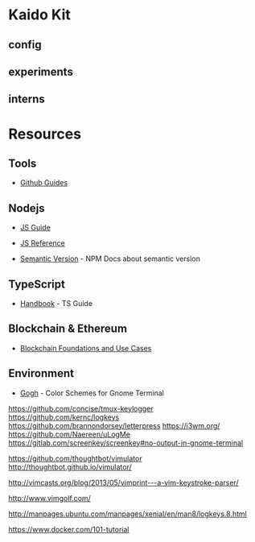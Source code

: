 # Kaido Kit

## config

## experiments

## interns

# Resources

## Tools

- [Github Guides](https://guides.github.com/)

## Nodejs

- [JS Guide](https://developer.mozilla.org/en-US/docs/Web/JavaScript/Guide)

- [JS Reference](https://developer.mozilla.org/en-US/docs/Web/JavaScript/Reference)

- [Semantic Version](https://docs.npmjs.com/about-semantic-versioning) - NPM Docs about semantic version

## TypeScript

- [Handbook](https://www.staging-typescript.org/docs/handbook/) - TS Guide

## Blockchain & Ethereum

- [Blockchain Foundations and Use Cases](https://www.coursera.org/learn/blockchain-foundations-and-use-cases)

## Environment

- [Gogh](https://mayccoll.github.io/Gogh/) - Color Schemes for Gnome Terminal

https://github.com/concise/tmux-keylogger
https://github.com/kernc/logkeys
https://github.com/brannondorsey/letterpress
https://i3wm.org/
https://github.com/Naereen/uLogMe
https://gitlab.com/screenkey/screenkey#no-output-in-gnome-terminal

https://github.com/thoughtbot/vimulator
http://thoughtbot.github.io/vimulator/

http://vimcasts.org/blog/2013/05/vimprint---a-vim-keystroke-parser/

http://www.vimgolf.com/

http://manpages.ubuntu.com/manpages/xenial/en/man8/logkeys.8.html

https://www.docker.com/101-tutorial
